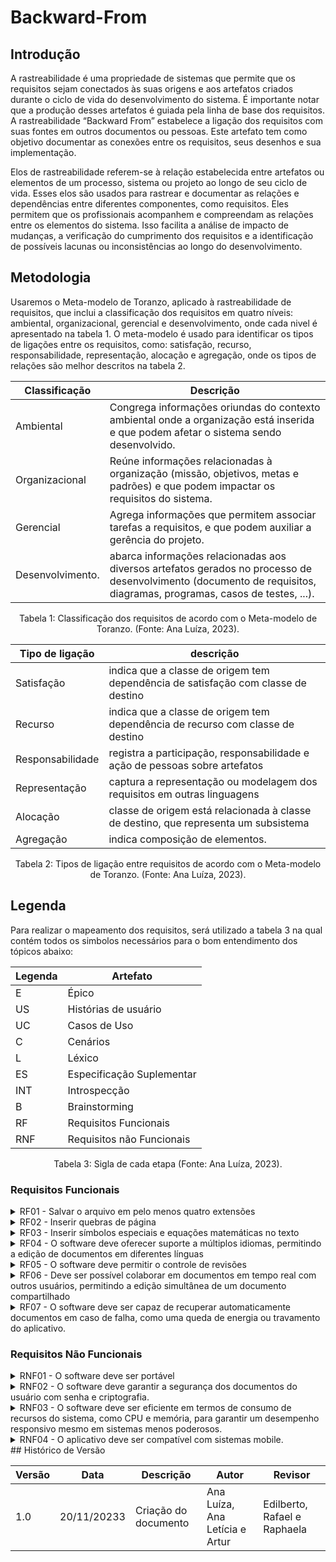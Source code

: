 # Backward-From

## Introdução

A rastreabilidade é uma propriedade de sistemas que permite que os requisitos sejam conectados às suas origens e aos artefatos criados durante o ciclo de vida do desenvolvimento do sistema. É importante notar que a produção desses artefatos é guiada pela linha de base dos requisitos. A rastreabilidade “Backward From” estabelece a ligação dos requisitos com suas fontes em outros documentos ou pessoas. Este artefato tem como objetivo documentar as conexões entre os requisitos, seus desenhos e sua implementação.

Elos de rastreabilidade referem-se à relação estabelecida entre artefatos ou elementos de um processo, sistema ou projeto ao longo de seu ciclo de vida. Esses elos são usados para rastrear e documentar as relações e dependências entre diferentes componentes, como requisitos. Eles permitem que os profissionais acompanhem e compreendam as relações entre os elementos do sistema. Isso facilita a análise de impacto de mudanças, a verificação do cumprimento dos requisitos e a identificação de possíveis lacunas ou inconsistências ao longo do desenvolvimento.

## Metodologia

Usaremos o Meta-modelo de Toranzo, aplicado à rastreabilidade de requisitos, que inclui a classificação dos requisitos em quatro níveis: ambiental, organizacional, gerencial e desenvolvimento, onde cada nivel é apresentado na tabela 1. O meta-modelo é usado para identificar os tipos de ligações entre os requisitos, como: satisfação, recurso, responsabilidade, representação, alocação e agregação, onde os tipos de relações são melhor descritos na tabela 2.

<center>

| Classificação    | Descrição                                                                                                                                                            |
| ---------------- | -------------------------------------------------------------------------------------------------------------------------------------------------------------------- |
| Ambiental        | Congrega informações oriundas do contexto ambiental onde a organização está inserida e que podem afetar o sistema sendo desenvolvido.                                |
| Organizacional   | Reúne informações relacionadas à organização (missão, objetivos, metas e padrões) e que podem impactar os requisitos do sistema.                                     |
| Gerencial        | Agrega informações que permitem associar tarefas a requisitos, e que podem auxiliar a gerência do projeto.                                                           |
| Desenvolvimento. | abarca informações relacionadas aos diversos artefatos gerados no processo de desenvolvimento (documento de requisitos, diagramas, programas, casos de testes, ...). |

<div style="text-align: center">
<p> Tabela 1: Classificação dos requisitos de acordo com o Meta-modelo de Toranzo.  (Fonte: Ana Luíza, 2023). </p>
</div>

| Tipo de ligação  | descrição                                                                           |
| ---------------- | ----------------------------------------------------------------------------------- |
| Satisfação       | indica que a classe de origem tem dependência de satisfação com classe de destino   |
| Recurso          | indica que a classe de origem tem dependência de recurso com classe de destino      |
| Responsabilidade | registra a participação, responsabilidade e ação de pessoas sobre artefatos         |
| Representação    | captura a representação ou modelagem dos requisitos em outras linguagens            |
| Alocação         | classe de origem está relacionada à classe de destino, que representa um subsistema |
| Agregação        | indica composição de elementos.                                                     |

<div style="text-align: center">
<p> Tabela 2: Tipos de ligação entre requisitos de acordo com o Meta-modelo de Toranzo.  (Fonte: Ana Luíza, 2023). </p>
</div>

</center>

## Legenda

Para realizar o mapeamento dos requisitos, será utilizado a tabela 3 na qual contém todos os simbolos necessários para o bom entendimento dos tópicos abaixo:

<center>

| Legenda | Artefato                  |
| ------- | ------------------------- |
| E       | Épico                     |
| US      | Histórias de usuário      |
| UC      | Casos de Uso              |
| C       | Cenários                  |
| L       | Léxico                    |
| ES      | Especificação Suplementar |
| INT     | Introspecção              |
| B       | Brainstorming             |
| RF      | Requisitos Funcionais     |
| RNF     | Requisitos não Funcionais |

</center>

<div style="text-align: center">
  <p> Tabela 3: Sigla de cada etapa (Fonte: Ana Luíza, 2023).</p>
</div>

### Requisitos Funcionais

<details>
  <summary>RF01 - Salvar o arquivo em pelo menos quatro extensões</summary>
  <table>
    <thead>
      <tr>
        <th>Tópico</th>
        <th>Referência</th>
      </tr>
    </thead>
    <tbody>
      <tr>
        <td>Origem</td>
        <td><a href=https://requisitos-de-software.github.io/2023.2-LibreOffice/elicitacao/introspeccao>INT14</a>
        </td>
      </tr>
      <tr>
        <td>Elo</td>
        <td>
        </td>
  </table>
  <td>Tabela 4: RF01. (Fonte: Ana Letícia, 2023)</td>
</details>

<details>
  <summary>RF02 - Inserir quebras de página </summary>
  <table>
    <thead>
      <tr>
        <th>Tópico</th>
        <th>Referência</th>
      </tr>
    </thead>
    <tbody>
      <tr>
        <td>Origem</td>
        <td><a href=https://requisitos-de-software.github.io/2023.2-LibreOffice/elicitacao/introspeccao>INT15</a>
        </td>
      </tr>
      <tr>
        <td>Elo</td>
        <td>
        </td>
  </table>
<td>Tabela 5: RF02 (Fonte: Ana Letícia, 2023).</td>
</details>

  <details>
  <summary>RF03 - Inserir símbolos especiais e equações matemáticas no texto </summary>
  <table>
    <thead>
      <tr>
        <th>Tópico</th>
        <th>Referência</th>
      </tr>
    </thead>
    <tbody>
      <tr>
        <td>Origem</td>
        <td><a href=https://requisitos-de-software.github.io/2023.2-LibreOffice/elicitacao/introspeccao>INT16</a>
        </td>
      </tr>
      <tr>
        <td>Elo</td>
        <td>
        </td>
  </table>
<td>Tabela 6: RF03 (Fonte: Ana Letícia, 2023).</td>
</details>

  <details>
  <summary>RF04 - O software deve oferecer suporte a múltiplos idiomas, permitindo a edição de documentos em diferentes línguas </summary>
  <table>
    <thead>
      <tr>
        <th>Tópico</th>
        <th>Referência</th>
      </tr>
    </thead>
    <tbody>
      <tr>
        <td>Origem</td>
        <td><a href=https://requisitos-de-software.github.io/2023.2-LibreOffice/elicitacao/introspeccao>INT17</a>
        </td>
      </tr>
      <tr>
        <td>Elo</td>
        <td>
        </td>
  </table>
<td>Tabela 7: RF04 (Fonte: Ana Letícia, 2023).</td>
</details>

  <details>
  <summary>RF05 - O software deve permitir o controle de revisões </summary>
  <table>
    <thead>
      <tr>
        <th>Tópico</th>
        <th>Referência</th>
      </tr>
    </thead>
    <tbody>
      <tr>
        <td>Origem</td>
        <td><a href=https://requisitos-de-software.github.io/2023.2-LibreOffice/elicitacao/introspeccao>INT18</a>
        </td>
      </tr>
      <tr>
        <td>Elo</td>
        <td>
        </td>
  </table>
<td>Tabela 8: RF05 (Fonte: Ana Letícia, 2023).</td>
</details>

  <details>
  <summary>RF06 - Deve ser possível colaborar em documentos em tempo real com outros usuários, permitindo a edição simultânea de um documento compartilhado </summary>
  <table>
    <thead>
      <tr>
        <th>Tópico</th>
        <th>Referência</th>
      </tr>
    </thead>
    <tbody>
      <tr>
        <td>Origem</td>
        <td><a href=https://requisitos-de-software.github.io/2023.2-LibreOffice/elicitacao/introspeccao>INT19</a>
        </td>
      </tr>
      <tr>
        <td>Elo</td>
        <td>
        </td>
  </table>
<td>Tabela 9: RF06 (Fonte: Ana Letícia, 2023).</td>
</details>

  <details>
  <summary>RF07 - O software deve ser capaz de recuperar automaticamente documentos em caso de falha, como uma queda de energia ou travamento do aplicativo. </summary>
  <table>
    <thead>
      <tr>
        <th>Tópico</th>
        <th>Referência</th>
      </tr>
    </thead>
    <tbody>
      <tr>
        <td>Origem</td>
        <td><a href=https://requisitos-de-software.github.io/2023.2-LibreOffice/elicitacao/introspeccao>INT20</a>
        </td>
      </tr>
      <tr>
        <td>Elo</td>
        <td>
        </td>
  </table>
<td>Tabela 10: RF07 (Fonte: Ana Letícia, 2023).</td>
</details>

### Requisitos Não Funcionais

<details>
  <summary>RNF01 - O software deve ser portável</summary>

  <table>
    <thead>
      <tr>
        <th>Tópico</th>
        <th>Referência</th>
      </tr>
    </thead>
    <tbody>
      <tr>
        <td>Origem</td>
        <td><a href=https://requisitos-de-software.github.io/2023.2-LibreOffice/elicitacao/introspeccao>INT21</a>
        </td>
      </tr>
      <tr>
        <td>Elo</td>
        <td>
        </td>
  </table>
<td>Tabela 11: RNF01 (Fonte: Ana Letícia, 2023).</td>
</details>

<details>
  <summary>RNF02 - O software deve garantir a segurança dos documentos do usuário com senha e criptografia.
</summary>

  <table>
    <thead>
      <tr>
        <th>Tópico</th>
        <th>Referência</th>
      </tr>
    </thead>
    <tbody>
      <tr>
        <td>Origem</td>
        <td><a href=https://requisitos-de-software.github.io/2023.2-LibreOffice/elicitacao/introspeccao>INT22</a>
        </td>
      </tr>
      <tr>
        <td>Elo</td>
        <td>
        </td>
  </table>
<td>Tabela 12: RNF02 (Fonte: Ana Letícia, 2023).</td>
</details>

<details>
  <summary>RNF03 - O software deve ser eficiente em termos de consumo de recursos do sistema, como CPU e memória, para garantir um desempenho responsivo mesmo em sistemas menos poderosos.
</summary>

  <table>
    <thead>
      <tr>
        <th>Tópico</th>
        <th>Referência</th>
      </tr>
    </thead>
    <tbody>
      <tr>
        <td>Origem</td>
        <td><a href=https://requisitos-de-software.github.io/2023.2-LibreOffice/elicitacao/introspeccao>INT24</a>
        </td>
      </tr>
      <tr>
        <td>Elo</td>
        <td>
        </td>
  </table>
<td>Tabela 13: RNF03 (Fonte: Ana Letícia, 2023).</td>
</details>

<details>
  <summary>RNF04 - O aplicativo deve ser compatível com sistemas mobile.
</summary>

  <table>
    <thead>
      <tr>
        <th>Tópico</th>
        <th>Referência</th>
      </tr>
    </thead>
    <tbody>
      <tr>
        <td>Origem</td>
        <td><a href=https://requisitos-de-software.github.io/2023.2-LibreOffice/elicitacao/introspeccao>BS27</a>
        </td>
      </tr>
      <tr>
        <td>Elo</td>
        <td>
        </td>
  </table>
<td>Tabela 14: RNF04 (Fonte: Ana Letícia, 2023).</td>
</details>
## Histórico de Versão

| Versão  | Data       | Descrição                  | Autor                    | Revisor   |
|---------|------------|----------------------------|-------------|-----------|
| 1.0     | 20/11/20233 | Criação do documento | Ana Luíza, Ana Letícia e Artur | Edilberto, Rafael e Raphaela |